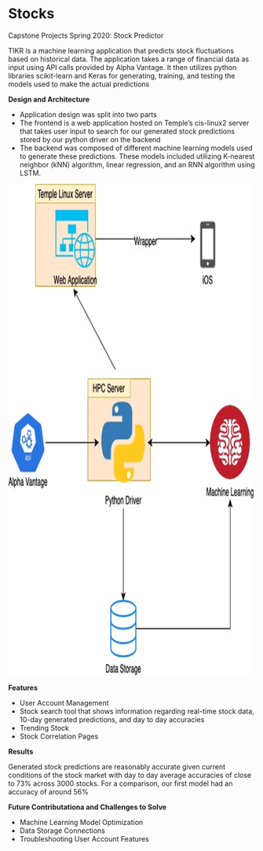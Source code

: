 # Stocks
Capstone Projects Spring 2020: Stock Predictor

TIKR is a machine learning application that predicts stock fluctuations based on historical data. The application takes a range of financial data as input using API calls provided by Alpha Vantage. It then utilizes python libraries scikit-learn and Keras for generating, training, and testing the models used to make the actual predictions

**Design and Architecture**

- Application design was split into two parts
- The frontend is a web application hosted on Temple’s cis-linux2 server that takes user input to search for our generated stock predictions stored by our python driver on the backend
- The backend was composed of different machine learning models used to generate these predictions. These models included utilizing K-nearest neighbor (kNN) algorithm, linear regression, and an RNN algorithm using LSTM.

<img src= "archit.png" alt = "successful image" width = "500px" height = "1000px" >



**Features**
- User Account Management
- Stock search  tool that shows information regarding real-time stock data, 10-day generated predictions, and day to day accuracies
- Trending Stock
- Stock Correlation Pages

**Results**

Generated stock predictions are reasonably accurate given current conditions of the stock market with day to day average accuracies of close to 73% across 3000 stocks. 
For a comparison, our first model had an accuracy of around 56%

**Future Contributationa and Challenges to Solve**
- Machine Learning Model Optimization
- Data Storage Connections
- Troubleshooting User Account Features




